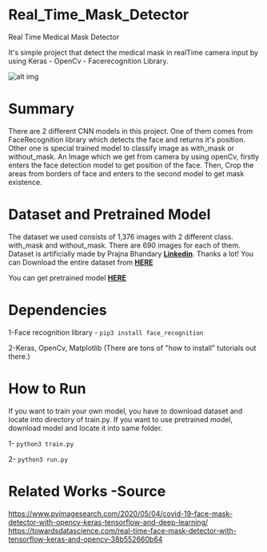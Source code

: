 # Real_Time_Mask_Detector
Real Time Medical Mask Detector

It's simple project that detect the medical mask in realTime camera input by using Keras - OpenCv - Facerecognition Library.

![alt img](./demo.gif)<br>

# Summary

There are 2 different CNN models in this project. One of them comes from FaceRecognition library which detects the face and returns it's position. Other one is special trained model to classify image as with_mask or without_mask. An Image which we get from camera by using openCv, firstly enters the face detection model to get position of the face. Then, Crop the areas from borders of face and enters to the second model to get mask existence.

# Dataset and Pretrained Model

The dataset we used consists of 1,376 images with 2 different class. with_mask and without_mask. There are 690 images for each of them. Dataset is artificially made by Prajna Bhandary **[Linkedin](https://www.linkedin.com/feed/update/urn%3Ali%3Aactivity%3A6655711815361761280/)**.  Thanks a lot! You can Download the entire dataset from **[HERE](https://drive.google.com/drive/folders/1cHLb3oX7gLRkrrnIMGbduVvFF2msok6z?usp=sharing/)**

You can get pretrained model **[HERE](https://drive.google.com/file/d/1ZnNhitQjHcs0c-Ir_4KhJ3h96u6fC-7W/view?usp=sharing/)**


# Dependencies

1-Face recognition library - `pip3 install face_recognition`

2-Keras, OpenCv, Matplotlib (There are tons of "how to install" tutorials out there.)

# How to Run

If you want to train your own model, you have to download dataset and locate into directory of train.py. If you want to use pretrained model, download model and locate it into same folder.

1- `python3 train.py`

2- `python3 run.py`

# Related Works -Source

https://www.pyimagesearch.com/2020/05/04/covid-19-face-mask-detector-with-opencv-keras-tensorflow-and-deep-learning/
https://towardsdatascience.com/real-time-face-mask-detector-with-tensorflow-keras-and-opencv-38b552660b64
